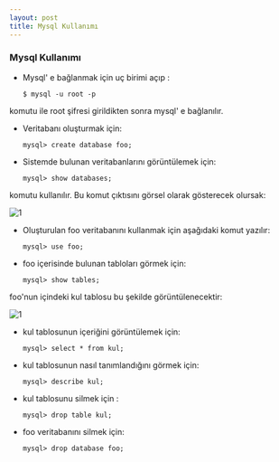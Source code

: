 ```yaml
---
layout: post
title: Mysql Kullanımı 
---
```

### Mysql Kullanımı

- Mysql' e bağlanmak için uç birimi açıp :

	`$ mysql -u root -p`

komutu ile root şifresi girildikten sonra mysql' e bağlanılır.

- Veritabanı oluşturmak için:

	`mysql> create database foo;`

- Sistemde bulunan veritabanlarını görüntülemek için:

	`mysql> show databases;`

komutu kullanılır. Bu komut çıktısını görsel olarak gösterecek olursak:

![1](http://maydogan.me/file/database.png)


- Oluşturulan foo veritabanını kullanmak için aşağıdaki komut yazılır:
 
	`mysql> use foo;`

- foo içerisinde bulunan tabloları görmek için: 
 
	`mysql> show tables;`

foo'nun içindeki kul tablosu bu şekilde görüntülenecektir:

![1](http://maydogan.me/file/table.png)
 
- kul tablosunun içeriğini görüntülemek için: 
 
	`mysql> select * from kul;`
 
- kul tablosunun nasıl tanımlandığını görmek için:
 
	`mysql> describe kul;`
  
- kul tablosunu silmek için : 
 
	`mysql> drop table kul;`
 
- foo veritabanını silmek için:
 
	`mysql> drop database foo;`











	
	
	
	
	
	


